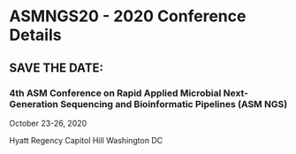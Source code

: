 # ASMNGS20 - 2020 Conference Details

## SAVE THE DATE:

### 4th ASM Conference on Rapid Applied Microbial Next-Generation Sequencing and Bioinformatic Pipelines (ASM NGS)

October 23-26, 2020

Hyatt Regency Capitol Hill
Washington DC
